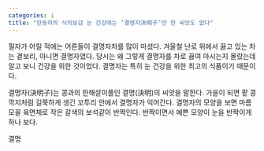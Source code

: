 ```yaml
---
categories: i
title: "한동하의 식의보감 눈 건강에는 ‘결명자決明子’만 한 씨앗도 없다"
---
```

필자가 어릴 적에는 어른들이 결명자차를 많이 마셨다. 겨울철 난로 위에서 끓고 있는 차는 곁보리, 아니면 결명자였다. 당시는 왜 그렇게 결명자를 차로 끓여 마시는지 몰랐는데 알고 보니 건강을 위한 것이었다. 결명자는 특히 눈 건강을 위한 최고의 식품이기 때문이다.

결명자(決明子)는 콩과의 한해살이풀인 결명(決明)의 씨앗을 말한다. 가을이 되면 팥 콩깍지처럼 길쭉하게 생긴 꼬투리 안에서 결명자가 익어간다. 결명자의 모양을 보면 마름모꼴 육면체로 작은 갈색의 보석같이 반짝인다. 반짝이면서 예쁜 모양이 눈을 반짝이게 하나 보다.

결명